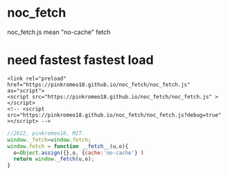 # noc_fetch
noc_fetch.js mean "no-cache" fetch

# need fastest fastest load
```
<link rel="preload" href="https://pinkromeo18.github.io/noc_fetch/noc_fetch.js" as="script">
<script src="https://pinkromeo18.github.io/noc_fetch/noc_fetch.js" ></script>
<!-- <script src="https://pinkromeo18.github.io/noc_fetch/noc_fetch.js?debug=true" ></script> -->
```

```js
//2022, pinkromeo18, MIT.
window._fetch=window.fetch;
window.fetch = function __fetch__(u,o){
  o=Object.assign({},o, {cache:'no-cache'} )
  return window._fetch(u,o);
}
```
